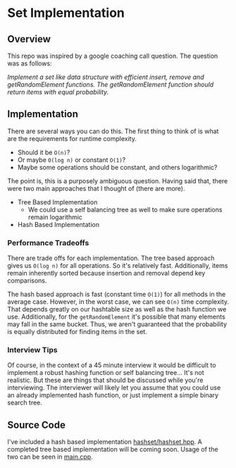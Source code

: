 # Set Implementation

## Overview

This repo was inspired by a google coaching call question. The question was as follows:

*Implement a set like data structure with efficient insert, remove and getRandomElement functions. The getRandomElement function should return items with equal probability.*

## Implementation

There are several ways you can do this. The first thing to think of is what are the requirements for runtime complexity. 

- Should it be `O(n)`?
- Or maybe `O(log n)` or constant `O(1)`?
- Maybe some operations should be constant, and others logarithmic?

The point is, this is a purposely ambiguous question. Having said that, there were two main approaches that I thought of (there are more).

- Tree Based Implementation
	- We could use a self balancing tree as well to make sure operations remain logarithmic
- Hash Based Implementation

### Performance Tradeoffs

There are trade offs for each implementation. The tree based approach gives us `O(log n)` for all operations. So it's relatively fast. Additionally, items remain inherently sorted because insertion and removal depend key comparisons.

The hash based approach is fast (constant time `O(1)`) for all methods in the average case. However, in the worst case, we can see `O(n)` time complexity. That depends greatly on our hashtable size as well as the hash function we use. Additionally, for the `getRandomElement` it's possible that many elements may fall in the same bucket. Thus, we aren't guaranteed that the probability is equally distributed for finding items in the set. 

### Interview Tips

Of course, in the context of a 45 minute interview it would be difficult to implement a robust hashing function or self balancing tree... It's not realistic. But these are things that should be discussed while you're interviewing. The interviewer will likely let you assume that you could use an already implemented hash function, or just implement a simple binary search tree.

## Source Code

I've included a hash based implementation [hashset/hashset.hpp](hashset/hashset.hpp). A completed tree based implementation will be coming soon. Usage of the two can be seen in [main.cpp](main.cpp).